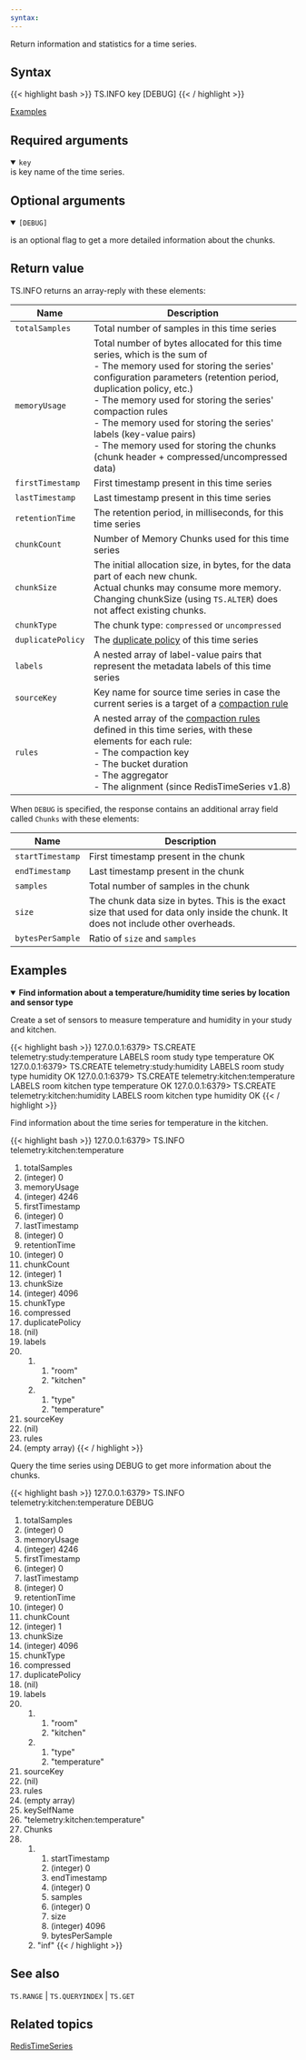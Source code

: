 ```yaml
---
syntax: 
---
```


Return information and statistics for a time series.

## Syntax

{{< highlight bash >}}
TS.INFO key [DEBUG]
{{< / highlight >}}

[Examples](#examples)

## Required arguments

<details open>
<summary><code>key</code></summary> 
is key name of the time series.
</details>

## Optional arguments

<details open>
<summary><code>[DEBUG]</code></summary>

is an optional flag to get a more detailed information about the chunks.
</details>

## Return value

TS.INFO returns an array-reply with these elements:

| Name | Description
| ---- | -
| `totalSamples`    | Total number of samples in this time series
| `memoryUsage`     | Total number of bytes allocated for this time series, which is the sum of <br> - The memory used for storing the series' configuration parameters (retention period, duplication policy, etc.)<br>- The memory used for storing the series' compaction rules<br>- The memory used for storing the series' labels (key-value pairs)<br>- The memory used for storing the chunks (chunk header + compressed/uncompressed data)
| `firstTimestamp`  | First timestamp present in this time series
| `lastTimestamp`   | Last timestamp present in this time series
| `retentionTime`   | The retention period, in milliseconds, for this time series
| `chunkCount`      | Number of Memory Chunks used for this time series
| `chunkSize`       | The initial allocation size, in bytes, for the data part of each new chunk.<br>Actual chunks may consume more memory. Changing chunkSize (using `TS.ALTER`) does not affect existing chunks.
| `chunkType`       | The chunk type: `compressed` or `uncompressed`
| `duplicatePolicy` | The [duplicate policy](/docs/stack/timeseries/configuration/#duplicate_policy) of this time series
| `labels`          | A nested array of label-value pairs that represent the metadata labels of this time series
| `sourceKey`       | Key name for source time series in case the current series is a target of a [compaction rule](/commands/ts.createrule/)
| `rules`           | A nested array of the [compaction rules](/commands/ts.createrule/) defined in this time series, with these elements  for each rule:<br>- The compaction key<br>- The bucket duration<br>- The aggregator<br>- The alignment (since RedisTimeSeries v1.8)

When `DEBUG` is specified, the response contains an additional array field called `Chunks` with these elements:

| Name | Description
| ---- | -
| `startTimestamp`  | First timestamp present in the chunk
| `endTimestamp`    | Last timestamp present in the chunk
| `samples`         | Total number of samples in the chunk
| `size`            | The chunk data size in bytes. This is the exact size that used for data only inside the chunk. It does not include other overheads.
| `bytesPerSample`  | Ratio of `size` and `samples`

## Examples

<details open>
<summary><b>Find information about a temperature/humidity time series by location and sensor type</b></summary>

Create a set of sensors to measure temperature and humidity in your study and kitchen.

{{< highlight bash >}}
127.0.0.1:6379> TS.CREATE telemetry:study:temperature LABELS room study type temperature
OK
127.0.0.1:6379> TS.CREATE telemetry:study:humidity LABELS room study type humidity
OK
127.0.0.1:6379> TS.CREATE telemetry:kitchen:temperature LABELS room kitchen type temperature
OK
127.0.0.1:6379> TS.CREATE telemetry:kitchen:humidity LABELS room kitchen type humidity
OK
{{< / highlight >}}

Find information about the time series for temperature in the kitchen.

{{< highlight bash >}}
127.0.0.1:6379> TS.INFO telemetry:kitchen:temperature
 1) totalSamples
 2) (integer) 0
 3) memoryUsage
 4) (integer) 4246
 5) firstTimestamp
 6) (integer) 0
 7) lastTimestamp
 8) (integer) 0
 9) retentionTime
10) (integer) 0
11) chunkCount
12) (integer) 1
13) chunkSize
14) (integer) 4096
15) chunkType
16) compressed
17) duplicatePolicy
18) (nil)
19) labels
20) 1) 1) "room"
       2) "kitchen"
    2) 1) "type"
       2) "temperature"
21) sourceKey
22) (nil)
23) rules
24) (empty array)
{{< / highlight >}}

Query the time series using DEBUG to get more information about the chunks.

{{< highlight bash >}}
127.0.0.1:6379> TS.INFO telemetry:kitchen:temperature DEBUG
 1) totalSamples
 2) (integer) 0
 3) memoryUsage
 4) (integer) 4246
 5) firstTimestamp
 6) (integer) 0
 7) lastTimestamp
 8) (integer) 0
 9) retentionTime
10) (integer) 0
11) chunkCount
12) (integer) 1
13) chunkSize
14) (integer) 4096
15) chunkType
16) compressed
17) duplicatePolicy
18) (nil)
19) labels
20) 1) 1) "room"
       2) "kitchen"
    2) 1) "type"
       2) "temperature"
21) sourceKey
22) (nil)
23) rules
24) (empty array)
25) keySelfName
26) "telemetry:kitchen:temperature"
27) Chunks
28) 1)  1) startTimestamp
        2) (integer) 0
        3) endTimestamp
        4) (integer) 0
        5) samples
        6) (integer) 0
        7) size
        8) (integer) 4096
        9) bytesPerSample
       10) "inf"
{{< / highlight >}}

</details>

## See also

`TS.RANGE` | `TS.QUERYINDEX` | `TS.GET`

## Related topics

[RedisTimeSeries](/docs/stack/timeseries)
